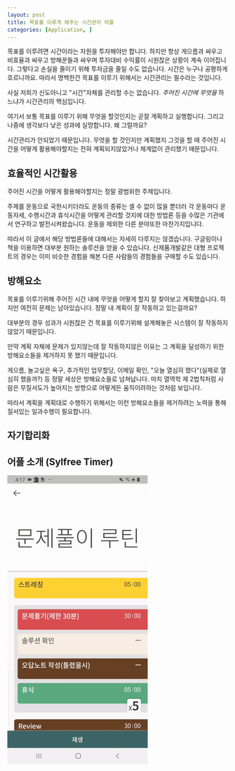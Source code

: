 ```yaml
---
layout: post
title: 목표를 이루게 해주는 시간관리 어플
categories: [Application, ]
---
```


목표를 이루려면 시간이라는 자원을 투자해야만 합니다. 하지만 항상 게으름과 싸우고 비효율과 싸우고 방해꾼들과 싸우며 투자대비 수익률이 시원찮은 상황이 계속 이어집니다. 그렇다고 손실을 줄이기 위해 투자금을 줄일 수도 없습니다. 시간은 누구나 공평하게 흐르니까요. 따라서 명백한건 목표를 이루기 위해서는 시간관리는 필수라는 것입니다. 

사실 저희가 신도아니고 "시간"자체를 관리할 수는 없습니다. *주어진 시간에 무엇을* 하느냐가 시간관리의 핵심입니다.

여기서 보통 목표를 이루기 위해 무엇을 할것인지는 곧잘 계획하고 실행합니다. 그리고 나중에 생각보다 낮은 성과에 실망합니다. 왜 그럴까요?

시간관리가 안되었기 때문입니다. 무엇을 할 것인지만 계획했지 그것을 할 때 주어진 시간을 어떻게 활용해야할지는 전혀 계획되지않았거나 체계없이 관리했기 때문입니다.



## 효율적인 시간활용

주어진 시간을 어떻게 활용해야할지는 정말 광범위한 주제입니다. 

주제를 운동으로 국한시키더라도 운동의 종류는 셀 수 없이 많을 뿐더러 각 운동마다 운동자세, 수행시간과 휴식시간을 어떻게 관리할 것지에 대한 방법론 등을 수많은 기관에서 연구하고 발전시켜왔습니다. 운동을 제외한 다른 분야또한 마찬가지입니다. 

따라서 이 글에서 해당 방법론들에 대해서는 자세히 다루지는 않겠습니다. 구글링이나 책을 이용하면 대부분 원하는 솔루션을 얻을 수 있습니다. 신제품개발같은 대형 프로젝트의 경우는 이미 비슷한 경험을 해본 다른 사람들의 경험들을 구매할 수도 있습니다.



## 방해요소

목표를 이루기위해 주어진 시간 내에 무엇을 어떻게 할지 잘 찾아보고 계획했습니다. 하지만 여전히 문제는 남아있습니다. 정말 내 계획이 잘 작동하고 있는걸까요? 

대부분의 경우 성과가 시원찮은 건 목표를 이루기위해 설계해놓은 시스템이 잘 작동하지 않았기 때문입니다. 

만약 계획 자체에 문제가 있지않는데 잘 작동하지않은 이유는 그 계획을 달성하기 위한 방해요소들을 제거하지 못 했기 때문입니다. 

게으름, 놀고싶은 욕구, 추가적인 업무할당, 이메일 확인, "오늘 열심히 했다"(실제로 열심히 했을까?) 등 정말 세상은 방해요소들로 넘쳐납니다. 마치 열역학 제 2법칙처럼 사람은 무질서도가 높아지는 방향으로 어떻게든 움직이려하는 것처럼 보입니다. 

따라서 계획을 계획대로 수행하기 위해서는 이런 방해요소들을 제거하려는 노력을 통해 질서있는 일과수행이 필요합니다.



## 자기합리화
















## 어플 소개 (Sylfree Timer)

<img title="" src="../assets/sylfree-timer-alpha.gif">
